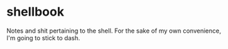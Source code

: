 # shellbook
Notes and shit pertaining to the shell. For the sake of my own convenience, I'm going to stick to dash.
